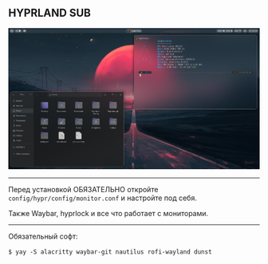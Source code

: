 ## HYPRLAND SUB

<div align="center">
<img src="https://raw.githubusercontent.com/sub-kek/Hyprland-Config/master/.img/desktop-0.png">
</div>

---

Перед установкой ОБЯЗАТЕЛЬНО откройте `config/hypr/config/monitor.conf` и настройте под себя.

Также Waybar, hyprlock и все что работает с мониторами.

---

Обязательный софт:
```
$ yay -S alacritty waybar-git nautilus rofi-wayland dunst
```